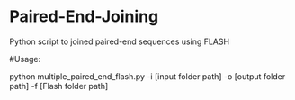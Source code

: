 # Paired-End-Joining

Python script to joined paired-end sequences using FLASH

#Usage:

python multiple_paired_end_flash.py -i [input folder path] -o [output folder path] -f [Flash folder path]
